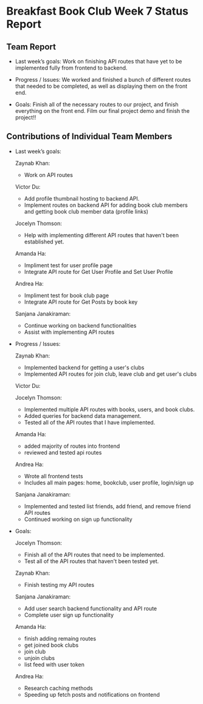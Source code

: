 # Breakfast Book Club Week 7 Status Report
## Team Report
- Last week’s goals: Work on finishing API routes that have yet to be implemented fully from frontend to backend. 

- Progress / Issues: We worked and finished a bunch of different routes that needed to be completed, as well as displaying them on the front end. 

- Goals: Finish all of the necessary routes to our project, and finish everything on the front end. Film our final project demo and finish the project!! 

## Contributions of Individual Team Members
- Last week’s goals:
  
  Zaynab Khan:
  - Work on API routes

  Victor Du:
  - Add profile thumbnail hosting to backend API.
  - Implement routes on backend API for adding book club members and getting book club member data (profile links)

  Jocelyn Thomson:
  - Help with implementing different API routes that haven't been established yet.
  
  Amanda Ha:
  - Impliment test for user profile page
  - Integrate API route for Get User Profile and Set User Profile

  Andrea Ha:
  - Impliment test for book club page
  - Integrate API route for Get Posts by book key
  
  Sanjana Janakiraman:
  - Continue working on backend functionalities
  - Assist with implementing API routes

- Progress / Issues:

  Zaynab Khan:
  - Implemented backend for getting a user's clubs
  - Implemented API routes for join club, leave club and get user's clubs

  Victor Du:


  Jocelyn Thomson:
  - Implemented multiple API routes with books, users, and book clubs. 
  - Added queries for backend data management. 
  - Tested all of the API routes that I have implemented. 
  
  Amanda Ha:
  - added majority of routes into frontend
  - reviewed and tested api routes
  
  Andrea Ha:
  - Wrote all frontend tests
  - Includes all main pages: home, bookclub, user profile, login/sign up


  Sanjana Janakiraman:
  - Implemented and tested list friends, add friend, and remove friend API routes
  - Continued working on sign up functionality

- Goals:

  Jocelyn Thomson:
  - Finish all of the API routes that need to be implemented.
  - Test all of the API routes that haven't been tested yet.

  Zaynab Khan:
  - Finish testing my API routes

  Sanjana Janakiraman:
  - Add user search backend functionality and API route
  - Complete user sign up functionality

  Amanda Ha:
  - finish adding remaing routes
  - get joined book clubs
  - join club
  - unjoin clubs
  - list feed with user token

  Andrea Ha:
  - Research caching methods
  - Speeding up fetch posts and notifications on frontend



